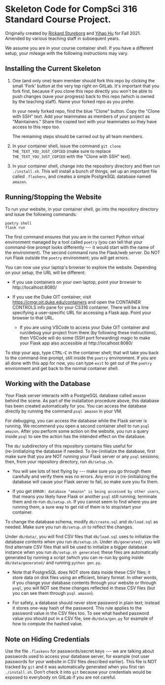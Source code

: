 # Skeleton Code for CompSci 316 Standard Course Project.

Originally created by [Rickard
Stureborg](http://www.rickard.stureborg.com) and [Yihao
Hu](https://www.linkedin.com/in/yihaoh/) for Fall 2021.  Amended by
various teaching staff in subsequent years.

We assume you are in your course container shell.  If you have a
different setup, your mileage with the following instructions may
vary.

## Installing the Current Skeleton

1. One (and only one) team member should fork this repo by clicking
   the small 'Fork' button at the very top right on GitLab.  It's
   important that you fork first, because if you clone this repo
   directly you won't be able to push changes (save your progress)
   back to this repo (which is owned by the teaching staff).  Name
   your forked repo as you prefer.

   In your newly forked repo, find the blue "Clone" button.  Copy the
   "Clone with SSH" text.  Add your teammates as members of your
   project as "Maintainers."  Share the copied text with your
   teammates so they have access to this repo too.

   The remaining steps should be carried out by all team members.

2. In your container shell, issue the command `git clone
   THE_TEXT_YOU_JUST_COPIED` (make sure to replace
   `THE_TEXT_YOU_JUST_COPIED` with the "Clone with SSH" text).
   
3. In your container shell, change into the repository directory and
   then run `./install.sh`.  This will install a bunch of things, set
   up an important file called `.flashenv`, and creates a simple
   PostgreSQL database named `amazon`.

## Running/Stopping the Website

To run your website, in your container shell, go into the repository
directory and issue the following commands:
```
poetry shell
flask run
```

The first command ensures that you are in the correct Python virtual
environment managed by a tool called `poetry` (you can tell that your
command-line prompt looks differently --- it would start with the name
of the environment).  The second command runs the Flask/web server.
Do NOT run Flask outside the `poetry` environment; you will get
errors.

You can now use your laptop's browser to explore the website.
Depending on your setup, the URL will be different:

* If you use containers on your own laptop, point your browser to
  http://localhost:8080/

* If you use the Duke OIT container, visit
  https://cmgr.oit.duke.edu/containers and open the CONTAINER CONTROLS
  info pane for your CS316 container.  There will be a line specifying
  a user-specific URL for accessing a Flask app.  Point your browser
  to that URL.

  - If you are using VSCode to access your Duke OIT container and
    run/debug your project from there (by following these
    instructions), then VSCode will do some (SSH port forwarding)
    magic to make your Flask app also accessible at
    http://localhost:8080/

To stop your app, type <kbd>CTRL</kbd>-<kbd>C</kbd> in the container
shell; that will take you back to the command-line prompt, still
inside the `poetry` environment. If you are all done with this app for
now, you can type `exit` to get out of the `poetry` environment and
get back to the normal container shell.

## Working with the Database

Your Flask server interacts with a PostgreSQL database called `amazon`
behind the scene.  As part of the installation procedure above, this
database has been created automatically for you.  You can access the
database directly by running the command `psql amazon` in your VM.

For debugging, you can access the database while the Flask server is
running.  We recommend you open a second container shell to run `psql
amazon`.  After you perform some action on the website, you run a
query inside `psql` to see the action has the intended effect on the
database.

The `db/` subdirectory of this repository contains files useful for
(re-)initializing the database if needed.  To (re-)initialize the
database, first make sure that you are NOT running your Flask server
or any `psql` sessions; then, from your repository directory, run
`db/setup.sh`.

* You will see lots of text flying by --- make sure you go through
  them carefully and verify there was no errors.  Any error in
  (re-)initializing the database will cause your Flask server to fail,
  so make sure you fix them.

* If you get `ERROR: database "amazon" is being accessed by other
  users`, that means you likely have Flask or another `psql` still
  running; terminate them and re-run `db/setup.sh`.  If you cannot
  seem to find where you are running them, a sure way to get rid of
  them is to stop/start your container.

To change the database schema, modify `db/create.sql` and
`db/load.sql` as needed.  Make sure you run `db/setup.sh` to reflect
the changes.

Under `db/data/`, you will find CSV files that `db/load.sql` uses to
initialize the database contents when you run `db/setup.sh`.  Under
`db/generated/`, you will find alternate CSV files that will be used
to initialize a bigger database instance when you run `db/setup.sh
generated`; these files are automatically generated by running a
script (which you can re-run by going inside `db/data/generated/` and
running `python gen.py`.

* Note that PostgreSQL does NOT store data inside these CSV files; it
  store data on disk files using an efficient, binary format.  In
  other words, if you change your database contents through your
  website or through `psql`, you will NOT see these changes reflected
  in these CSV files (but you can see them through `psql amazon`).

* For safety, a database should never store password in plain text;
  instead it stores one-way hash of the password.  This rule applies
  to the password value in the CSV files too.  To see what hashed
  password value you should put in a CSV file, see `db/data/gen.py`
  for example of how to compute the hashed value.

## Note on Hiding Credentials

Use the file `.flaskenv` for passwords/secret keys --- we are talking
about passwords used to access your database server, for example (not
user passwords for your website in CSV files described earlier).  This
file is NOT tracked by `git` and it was automatically generated when
you first ran `./install.sh`.  Don't check it into `git` because your
credentials would be exposed to everybody on GitLab if you are not
careful.
